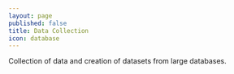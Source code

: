 ```yaml
---
layout: page
published: false
title: Data Collection
icon: database
---
```

Collection of data and creation of datasets from large databases.
